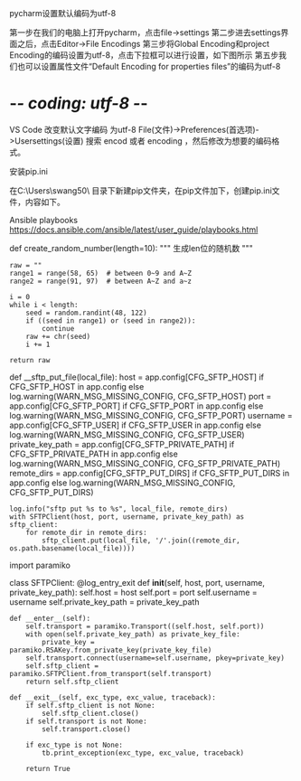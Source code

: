 pycharm设置默认编码为utf-8

第一步在我们的电脑上打开pycharm，点击file->settings
第二步进去settings界面之后，点击Editor->File Encodings 
第三步将Global Encoding和project Encoding的编码设置为utf-8，点击下拉框可以进行设置，如下图所示
第五步我们也可以设置属性文件“Default Encoding for properties files”的编码为utf-8


# -*- coding: utf-8 -*-  

VS Code 改变默认文字编码 为utf-8
File(文件)->Preferences(首选项)->Usersettings(设置)
搜索 encod  或者 encoding ，然后修改为想要的编码格式。


安装pip.ini

在C:\Users\swang50\ 目录下新建pip文件夹，在pip文件加下，创建pip.ini文件，内容如下。


Ansible playbooks
https://docs.ansible.com/ansible/latest/user_guide/playbooks.html


def create_random_number(length=10):
    """ 生成len位的随机数 """

    raw = ""
    range1 = range(58, 65)  # between 0~9 and A~Z
    range2 = range(91, 97)  # between A~Z and a~z

    i = 0
    while i < length:
        seed = random.randint(48, 122)
        if ((seed in range1) or (seed in range2)):
            continue
        raw += chr(seed)
        i += 1

    return raw
    




def __sftp_put_file(local_file):
    host = app.config[CFG_SFTP_HOST] if CFG_SFTP_HOST in app.config else log.warning(WARN_MSG_MISSING_CONFIG, CFG_SFTP_HOST)
    port = app.config[CFG_SFTP_PORT] if CFG_SFTP_PORT in app.config else log.warning(WARN_MSG_MISSING_CONFIG, CFG_SFTP_PORT)
    username = app.config[CFG_SFTP_USER] if CFG_SFTP_USER in app.config else log.warning(WARN_MSG_MISSING_CONFIG, CFG_SFTP_USER)
    private_key_path = app.config[CFG_SFTP_PRIVATE_PATH] if CFG_SFTP_PRIVATE_PATH in app.config else log.warning(WARN_MSG_MISSING_CONFIG, CFG_SFTP_PRIVATE_PATH)
    remote_dirs = app.config[CFG_SFTP_PUT_DIRS] if CFG_SFTP_PUT_DIRS in app.config else log.warning(WARN_MSG_MISSING_CONFIG, CFG_SFTP_PUT_DIRS)

    log.info("sftp put %s to %s", local_file, remote_dirs)
    with SFTPClient(host, port, username, private_key_path) as sftp_client:
        for remote_dir in remote_dirs:
            sftp_client.put(local_file, '/'.join((remote_dir, os.path.basename(local_file))))

import paramiko

class SFTPClient:
    @log_entry_exit
    def __init__(self, host, port, username, private_key_path):
        self.host = host
        self.port = port
        self.username = username
        self.private_key_path = private_key_path

    def __enter__(self):
        self.transport = paramiko.Transport((self.host, self.port))
        with open(self.private_key_path) as private_key_file:
            private_key = paramiko.RSAKey.from_private_key(private_key_file)
        self.transport.connect(username=self.username, pkey=private_key)
        self.sftp_client = paramiko.SFTPClient.from_transport(self.transport)
        return self.sftp_client

    def __exit__(self, exc_type, exc_value, traceback):
        if self.sftp_client is not None:
            self.sftp_client.close()
        if self.transport is not None:
            self.transport.close()

        if exc_type is not None:
            tb.print_exception(exc_type, exc_value, traceback)

        return True


